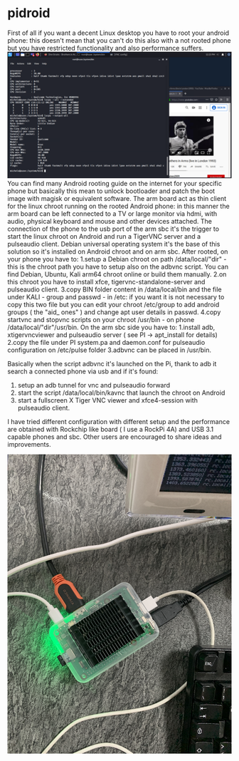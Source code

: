 # pidroid
First of all if you want a decent Linux desktop you have to root your android phone: this doesn't mean that you can't do this also with a not rooted phone but you have restricted functionality and also performance suffers.
<img src="https://github.com/palazzoni/pidroid/blob/master/pidroid.PNG?raw=true">
You can find many Android rooting guide on the internet for your specific phone but basically this mean to unlock bootloader and patch the boot image with magisk or equivalent software.
The arm board act as thin client for the linux chroot running on the rooted Android phone: in this manner the arm board can be left connected to a TV or large monitor via hdmi, with audio, physical keyboard and mouse and other devices attached.
The connection of the phone to the usb port of the arm sbc it's the trigger to start the linux chroot on Android and run a TigerVNC server and a pulseaudio client.
Debian universal operating system it's the base of this solution so it's installed on Android chroot and on arm sbc.
After rooted, on your phone you have to:
 1.setup a Debian chroot on path /data/local/"dir" - this is the chroot path you have to setup also on the adbvnc script. You can find Debian, Ubuntu, Kali arm64 chroot online or build them manually. 
  2.on this chroot you have to install xfce, tigervnc-standalone-server and pulseaudio client.
  3.copy BIN folder content in /data/local/bin and the file under KALI - group and passwd - in /etc: if you want it is not necessary to copy this two file but you can edit your chroot /etc/group to add android groups ( the "aid_ ones" )  and change apt user details in passwd.
  4.copy startvnc and stopvnc scripts on your chroot /usr/bin - on phone /data/local/"dir"/usr/bin.
On the arm sbc side you have to:
  1.install adb, xtigervncviewer and pulseaudio server ( see PI -> apt_install for details)
  2.copy the file under PI system.pa and daemon.conf for pulseaudio configuration on /etc/pulse folder
  3.adbvnc can be placed in /usr/bin.


Basically when the script adbvnc it's launched on the Pi, thank to adb it search a connected phone via usb and if it's found:
1. setup an adb tunnel for vnc and pulseaudio forward
2. start the script /data/local/bin/kavnc that launch the chroot on Android 
3. start a fullscreen X Tiger VNC viewer and xfce4-session with pulseaudio client.

I have tried different configuration with different setup and the performance are obtained with Rockchip like board ( I use a RockPi 4A) and USB 3.1 capable phones and sbc.
Other users are encouraged to share ideas and improvements.

<img src="https://github.com/palazzoni/pidroid/blob/master/rockpi4a.png?raw=true">

